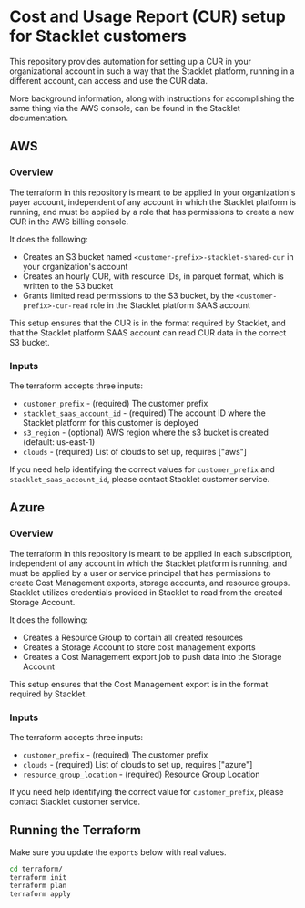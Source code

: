 # Cost and Usage Report (CUR) setup for Stacklet customers

This repository provides automation for setting up a CUR in your organizational account in such a way that the Stacklet platform, running in a different account, can access and use the CUR data.

More background information, along with instructions for accomplishing the same thing via the AWS console, can be found in the Stacklet documentation.

## AWS

### Overview

The terraform in this repository is meant to be applied in your organization's payer account, independent of any account in which the Stacklet platform is running, and must be applied by a role that has permissions to create a new CUR in the AWS billing console.

It does the following:

* Creates an S3 bucket named `<customer-prefix>-stacklet-shared-cur` in your organization's account
* Creates an hourly CUR, with resource IDs, in parquet format, which is written to the S3 bucket
* Grants limited read permissions to the S3 bucket, by the `<customer-prefix>-cur-read` role in the Stacklet platform SAAS account

This setup ensures that the CUR is in the format required by Stacklet, and that the Stacklet platform SAAS account can read CUR data in the correct S3 bucket.

### Inputs

The terraform accepts three inputs:

* `customer_prefix` - (required) The customer prefix
* `stacklet_saas_account_id` - (required) The account ID where the Stacklet platform for this customer is deployed
* `s3_region` - (optional) AWS region where the s3 bucket is created (default: us-east-1)
* `clouds` - (required) List of clouds to set up, requires ["aws"]

If you need help identifying the correct values for `customer_prefix` and `stacklet_saas_account_id`, please contact Stacklet customer service.

## Azure

### Overview

The terraform in this repository is meant to be applied in each subscription, independent of any account in which the Stacklet platform is running, and must be applied by a user or service principal that has permissions to create Cost Management exports, storage accounts, and resource groups. Stacklet utilizes credentials provided in Stacklet to read from the created Storage Account.

It does the following:

* Creates a Resource Group to contain all created resources
* Creates a Storage Account to store cost management exports
* Creates a Cost Management export job to push data into the Storage Account

This setup ensures that the Cost Management export is in the format required by Stacklet.

### Inputs

The terraform accepts three inputs:

* `customer_prefix` - (required) The customer prefix
* `clouds` - (required) List of clouds to set up, requires ["azure"]
* `resource_group_location` - (required) Resource Group Location

If you need help identifying the correct value for `customer_prefix`, please contact Stacklet customer service.

## Running the Terraform

Make sure you update the `export`s below with real values.

```bash
cd terraform/
terraform init
terraform plan
terraform apply
 ```

